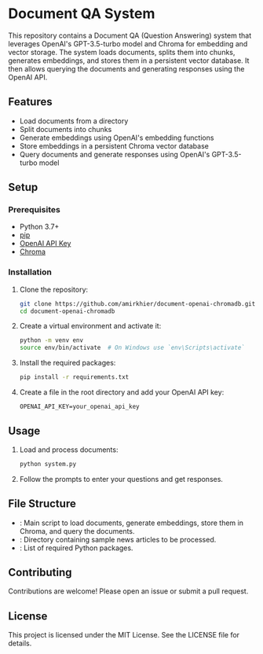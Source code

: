 # Document QA System

This repository contains a Document QA (Question Answering) system that leverages OpenAI's GPT-3.5-turbo model and Chroma for embedding and vector storage. The system loads documents, splits them into chunks, generates embeddings, and stores them in a persistent vector database. It then allows querying the documents and generating responses using the OpenAI API.

## Features

- Load documents from a directory
- Split documents into chunks
- Generate embeddings using OpenAI's embedding functions
- Store embeddings in a persistent Chroma vector database
- Query documents and generate responses using OpenAI's GPT-3.5-turbo model

## Setup

### Prerequisites

- Python 3.7+
- [pip](https://pip.pypa.io/en/stable/installation/)
- [OpenAI API Key](https://beta.openai.com/signup/)
- [Chroma](https://www.trychroma.com/)

### Installation

1. Clone the repository:

    ```sh
    git clone https://github.com/amirkhier/document-openai-chromadb.git
    cd document-openai-chromadb
    ```

2. Create a virtual environment and activate it:

    ```sh
    python -m venv env
    source env/bin/activate  # On Windows use `env\Scripts\activate`
    ```

3. Install the required packages:

    ```sh
    pip install -r requirements.txt
    ```

4. Create a  file in the root directory and add your OpenAI API key:

    ```env
    OPENAI_API_KEY=your_openai_api_key
    ```

## Usage

1. Load and process documents:

    ```python
    python system.py
    ```

2. Follow the prompts to enter your questions and get responses.

## File Structure

- : Main script to load documents, generate embeddings, store them in Chroma, and query the documents.
- : Directory containing sample news articles to be processed.
- : List of required Python packages.

## Contributing

Contributions are welcome! Please open an issue or submit a pull request.

## License

This project is licensed under the MIT License. See the LICENSE file for details.